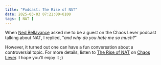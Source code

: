 ```yaml
---
title: "Podcast: The Rise of NAT"
date: 2025-03-03 07:21:00+0100
tags: [ NAT ]
---
```

When [Ned Bellavance](https://pod.chaoslever.com/about/) asked me to be a guest on the Chaos Lever podcast talking about NAT, I replied, "_and why do you hate me so much?_"

However, it turned out one can have a fun conversation about a controversial topic. For more details, listen to [The Rise of NAT](https://pod.chaoslever.com/the-rise-of-nat-a-necessary-evil-in-networking-chaos-lever/) on [Chaos Lever](https://pod.chaoslever.com/). I hope you'll enjoy it ;)